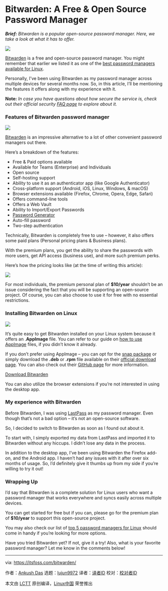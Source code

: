 [#]: collector: (lujun9972)
[#]: translator: ( )
[#]: reviewer: ( )
[#]: publisher: ( )
[#]: url: ( )
[#]: subject: (Bitwarden: A Free & Open Source Password Manager)
[#]: via: (https://itsfoss.com/bitwarden/)
[#]: author: (Ankush Das https://itsfoss.com/author/ankush/)

Bitwarden: A Free & Open Source Password Manager
======

_**Brief:** Bitwarden is a popular open-source password manager. Here, we take a look at what it has to offer._

![][1]

[Bitwarden][2] is a free and open-source password manager. You might remember that earlier we listed it as one of the [best password managers available for Linux][3].

Personally, I’ve been using Bitwarden as my password manager across multiple devices for several months now. So, in this article, I’ll be mentioning the features it offers along with my experience with it.

**Note:** _In case you have questions about how secure the service is, check out their official security [FAQ page][4] to explore about it._

### Features of Bitwarden password manager

![][5]

[Bitwarden][2] is an impressive alternative to a lot of other convenient password managers out there.

Here’s a breakdown of the features:

  * Free &amp; Paid options available
  * Available for Teams (Enterprise) and Individuals
  * Open source
  * Self-hosting support
  * Ability to use it as an authenticator app (like Google Authenticator)
  * Cross-platform support (Android, iOS, Linux, Windows, &amp; macOS)
  * Browser extensions available (Firefox, Chrome, Opera, Edge, Safari)
  * Offers command-line tools
  * Offers a Web Vault
  * Ability to Import/Export Passwords
  * [Password Generator][6]
  * Auto-fill password
  * Two-step authentication



Technically, Bitwarden is completely free to use – however, it also offers some paid plans (Personal pricing plans &amp; Business plans).

With the premium plans, you get the ability to share the passwords with more users, get API access (business use), and more such premium perks.

Here’s how the pricing looks like (at the time of writing this article):

![][7]

For most individuals, the premium personal plan of **$10/year** shouldn’t be an issue considering the fact that you will be supporting an open-source project. Of course, you can also choose to use it for free with no essential restrictions.

### Installing Bitwarden on Linux

![][8]

It’s quite easy to get Bitwarden installed on your Linux system because it offers an .**AppImage** file. You can refer to our guide on [how to use AppImage][9] files, if you didn’t know it already.

If you don’t prefer using AppImage – you can opt for the [snap package][10] or simply download the **.deb** or **.rpm** file available on their [official download page][11]. You can also check out their [GitHub page][12] for more information.

[Download Bitwarden][2]

You can also utilize the browser extensions if you’re not interested in using the desktop app.

### My experience with Bitwarden

Before Bitwarden, I was using [LastPass][13] as my password manager. Even though that’s not a bad option – it’s not an open-source software.

So, I decided to switch to Bitwarden as soon as I found out about it.

To start with, I simply exported my data from LastPass and imported it to Bitwarden without any hiccups. I didn’t lose any data in the process.

In addition to the desktop app, I’ve been using Bitwarden the Firefox add-on, and the Android app. I haven’t had any issues with it after over six months of usage. So, I’d definitely give it thumbs up from my side if you’re willing to try it out!

### Wrapping Up

I’d say that Bitwarden is a complete solution for Linux users who want a password manager that works everywhere and syncs easily across multiple devices.

You can get started for free but if you can, please go for the premium plan of **$10/year** to support this open-source project.

You may also check our list of [top 5 password managers for Linux][3] should come in handy if you’re looking for more options.

Have you tried Bitwarden yet? If not, give it a try! Also, what is your favorite password manager? Let me know in the comments below!

--------------------------------------------------------------------------------

via: https://itsfoss.com/bitwarden/

作者：[Ankush Das][a]
选题：[lujun9972][b]
译者：[译者ID](https://github.com/译者ID)
校对：[校对者ID](https://github.com/校对者ID)

本文由 [LCTT](https://github.com/LCTT/TranslateProject) 原创编译，[Linux中国](https://linux.cn/) 荣誉推出

[a]: https://itsfoss.com/author/ankush/
[b]: https://github.com/lujun9972
[1]: https://i0.wp.com/itsfoss.com/wp-content/uploads/2020/04/bitwarden-screenshot.jpg?ssl=1
[2]: https://bitwarden.com/
[3]: https://itsfoss.com/password-managers-linux/
[4]: https://help.bitwarden.com/security/
[5]: https://i1.wp.com/itsfoss.com/wp-content/uploads/2020/04/bitwarden-dark-mode.jpg?ssl=1
[6]: https://itsfoss.com/password-generators-linux/
[7]: https://i2.wp.com/itsfoss.com/wp-content/uploads/2020/04/bitwarden-pricing.jpg?ssl=1
[8]: https://i2.wp.com/itsfoss.com/wp-content/uploads/2020/04/bitwarden-settings.png?ssl=1
[9]: https://itsfoss.com/use-appimage-linux/
[10]: https://snapcraft.io/bitwarden
[11]: https://bitwarden.com/#download
[12]: https://github.com/bitwarden
[13]: https://www.lastpass.com/
